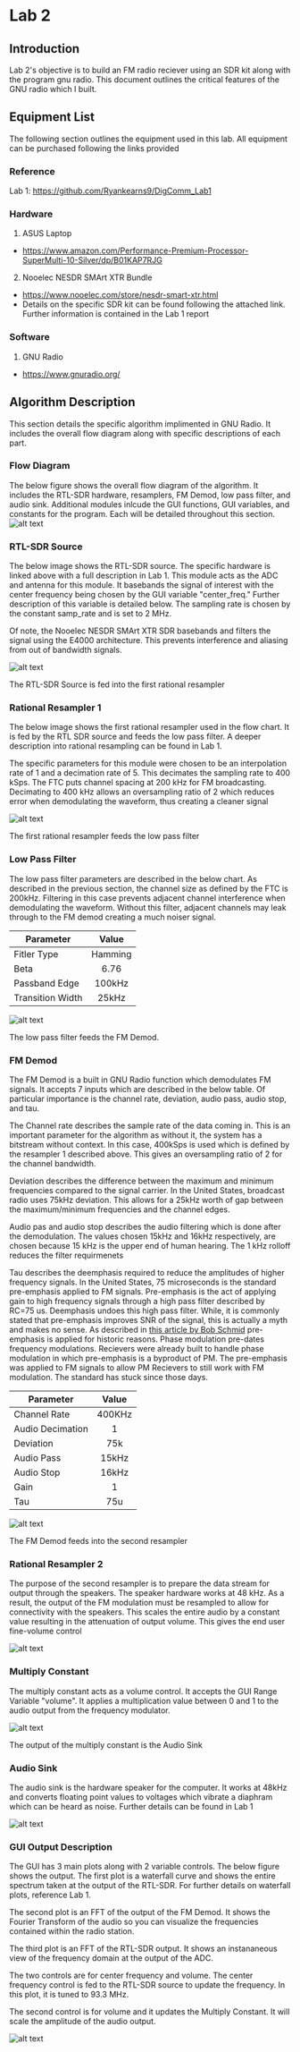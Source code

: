 # Lab 2
## Introduction
Lab 2's objective is to build an FM radio reciever using an SDR kit along with the program gnu radio. This document outlines the critical features of the GNU radio which I built.

## Equipment List
The following section outlines the equipment used in this lab. All equipment can be purchased following the links provided

### Reference
Lab 1: https://github.com/Ryankearns9/DigComm_Lab1

### Hardware
1. ASUS Laptop
 - https://www.amazon.com/Performance-Premium-Processor-SuperMulti-10-Silver/dp/B01KAP7RJG
2. Nooelec NESDR SMArt XTR Bundle
 - https://www.nooelec.com/store/nesdr-smart-xtr.html
  - Details on the specific SDR kit can be found following the attached link. Further information is contained in the Lab 1 report


### Software
1. GNU Radio
 - https://www.gnuradio.org/

## Algorithm Description
This section details the specific algorithm implimented in GNU Radio. It includes the overall flow diagram along with specific descriptions of each part.

### Flow Diagram
The below figure shows the overall flow diagram of the algorithm. It includes the RTL-SDR hardware, resamplers, FM Demod, low pass filter, and audio sink. Additional modules inlcude the GUI functions, GUI variables, and constants for the program. Each will be detailed throughout this section.
![alt text](https://github.com/Ryankearns9/DigComm_Lab2/blob/main/imgs/FlowDiagram.PNG)

### RTL-SDR Source
The below image shows the RTL-SDR source. The specific hardware is linked above with a full description in Lab 1. This module acts as the ADC and antenna for this module. It basebands the signal of interest with the center frequency being chosen by the GUI variable "center_freq." Further description of this variable is detailed below. The sampling rate is chosen by the constant samp_rate and is set to 2 MHz.

Of note, the Nooelec NESDR SMArt XTR SDR basebands and filters the signal using the E4000 architecture. This prevents interference and aliasing from out of bandwidth signals.

![alt text](https://github.com/Ryankearns9/DigComm_Lab2/blob/main/imgs/RTL_Source.PNG)

The RTL-SDR Source is fed into the first rational resampler 

### Rational Resampler 1
The below image shows the first rational resampler used in the flow chart. It is fed by the RTL SDR source and feeds the low pass filter. A deeper description into rational resampling can be found in Lab 1.

The specific parameters for this module were chosen to be an interpolation rate of 1 and a decimation rate of 5. This decimates the sampling rate to 400 kSps. The FTC puts channel spacing at 200 kHz for FM broadcasting. Decimating to 400 kHz allows an oversampling ratio of 2 which reduces error when demodulating the waveform, thus creating a cleaner signal

![alt text](https://github.com/Ryankearns9/DigComm_Lab2/blob/main/imgs/RationalResampler.PNG)

The first rational resampler feeds the low pass filter

### Low Pass Filter
The low pass filter parameters are described in the below chart. As described in the previous section, the channel size as defined by the FTC is 200kHz. Filtering in this case prevents adjacent channel interference when demodulating the waveform. Without this filter, adjacent channels may leak through to the FM demod creating a much noiser signal.

| Parameter        | Value         |
| ---------------- |:-------------:|
| Fitler Type      | Hamming       |
| Beta             | 6.76          |
| Passband Edge    | 100kHz        |
| Transition Width | 25kHz         |

![alt text](https://github.com/Ryankearns9/DigComm_Lab2/blob/main/imgs/LowPassFilter.PNG)

The low pass filter feeds the FM Demod.

### FM Demod
The FM Demod is a built in GNU Radio function which demodulates FM signals. It accepts 7 inputs which are described in the below table. Of particular importance is the channel rate, deviation, audio pass, audio stop, and tau.

The Channel rate describes the sample rate of the data coming in. This is an important parameter for the algorithm as without it, the system has a bitstream without context. In this case, 400kSps is used which is defined by the resampler 1 described above. This gives an oversampling ratio of 2 for the channel bandwidth.

Deviation describes the difference between the maximum and minimum frequencies compared to the signal carrier. In the United States, broadcast radio uses 75kHz deviation. This allows for a 25kHz worth of gap between the maximum/minimum frequencies and the channel edges.

Audio pas and audio stop describes the audio filtering which is done after the demodulation. The values chosen 15kHz and 16kHz respectively, are chosen because 15 kHz is the upper end of human hearing. The 1 kHz rolloff reduces the filter requirmenets

Tau describes the deemphasis required to reduce the amplitudes of higher frequency signals. In the United States, 75 microseconds is the standard pre-emphasis applied to FM signals. Pre-emphasis is the act of applying gain to high frequency signals through a high pass filter described by RC=75 us. Deemphasis undoes this high pass filter.
While, it is commonly stated that pre-emphasis improves SNR of the signal, this is actually a myth and makes no sense. As described in [this article by Bob Schmid](https://www.repeater-builder.com/rbtip/predeemp.html#:~:text=So%20what%20is%20the%20original%20reason%20for%20Pre%2DEmphasis%3F&text=The%20FM%20broadcasting%20industry%20uses,signal%2Dto%2Dnoise%20ratios.) pre-emphasis is applied for historic reasons. Phase modulation pre-dates frequency modulations. Recievers were already built to handle phase modulation in which pre-emphasis is a byproduct of PM. The pre-emphasis was applied to FM signals to allow PM Recievers to still work with FM modulation. The standard has stuck since those days.

| Parameter        | Value         |
| ---------------- |:-------------:|
| Channel Rate     | 400KHz        |
| Audio Decimation | 1             |
| Deviation        | 75k           |
| Audio Pass       | 15kHz         |
| Audio Stop       | 16kHz         |
| Gain             | 1             |
| Tau              | 75u           |

![alt text](https://github.com/Ryankearns9/DigComm_Lab2/blob/main/imgs/FMDemod.PNG)

The FM Demod feeds into the second resampler

### Rational Resampler 2 
The purpose of the second resampler is to prepare the data stream for output through the speakers. The speaker hardware works at 48 kHz. As a result, the output of the FM modulation must be resampled to allow for connectivity with the speakers. This scales the entire audio by a constant value resulting in the attenuation of output volume. This gives the end user fine-volume control

![alt text](https://github.com/Ryankearns9/DigComm_Lab2/blob/main/imgs/RationalResampler2.PNG)

### Multiply Constant
The multiply constant acts as a volume control. It accepts the GUI Range Variable "volume". It applies a multiplication value between 0 and 1 to the audio output from the frequency modulator. 

![alt text](https://github.com/Ryankearns9/DigComm_Lab2/blob/main/imgs/MultiplyConst.PNG)

The output of the multiply constant is the Audio Sink

### Audio Sink
The audio sink is the hardware speaker for the computer. It works at 48kHz and converts floating point values to voltages which vibrate a diaphram which can be heard as noise. Further details can be found in Lab 1

![alt text](https://github.com/Ryankearns9/DigComm_Lab2/blob/main/imgs/AudioSink.PNG)

### GUI Output Description
The GUI has 3 main plots along with 2 variable controls. The below figure shows the output. The first plot is a waterfall curve and shows the entire spectrum taken at the output of the RTL-SDR. For further details on waterfall plots, reference Lab 1.

The second plot is an FFT of the output of the FM Demod. It shows the Fourier Transform of the audio so you can visualize the frequencies contained within the radio station.

The third plot is an FFT of the RTL-SDR output. It shows an instananeous view of the frequency domain at the output of the ADC.

The two controls are for center frequency and volume. The center frequency control is fed to the RTL-SDR source to update the frequency. In this plot, it is tuned to 93.3 MHz. 

The second control is for volume and it updates the Multiply Constant. It will scale the amplitude of the audio output.

![alt text](https://github.com/Ryankearns9/DigComm_Lab2/blob/main/imgs/SDRGUI.PNG)

